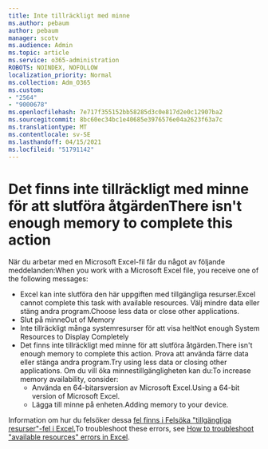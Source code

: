 ```yaml
---
title: Inte tillräckligt med minne
ms.author: pebaum
author: pebaum
manager: scotv
ms.audience: Admin
ms.topic: article
ms.service: o365-administration
ROBOTS: NOINDEX, NOFOLLOW
localization_priority: Normal
ms.collection: Adm_O365
ms.custom:
- "2564"
- "9000678"
ms.openlocfilehash: 7e717f355152bb58285d3c0e817d2e0c12907ba2
ms.sourcegitcommit: 8bc60ec34bc1e40685e3976576e04a2623f63a7c
ms.translationtype: MT
ms.contentlocale: sv-SE
ms.lasthandoff: 04/15/2021
ms.locfileid: "51791142"
---
```

# <a name="there-isnt-enough-memory-to-complete-this-action"></a><span data-ttu-id="d23ff-102">Det finns inte tillräckligt med minne för att slutföra åtgärden</span><span class="sxs-lookup"><span data-stu-id="d23ff-102">There isn't enough memory to complete this action</span></span>

<span data-ttu-id="d23ff-103">När du arbetar med en Microsoft Excel-fil får du något av följande meddelanden:</span><span class="sxs-lookup"><span data-stu-id="d23ff-103">When you work with a Microsoft Excel file, you receive one of the following messages:</span></span>

- <span data-ttu-id="d23ff-104">Excel kan inte slutföra den här uppgiften med tillgängliga resurser.</span><span class="sxs-lookup"><span data-stu-id="d23ff-104">Excel cannot complete this task with available resources.</span></span> <span data-ttu-id="d23ff-105">Välj mindre data eller stäng andra program.</span><span class="sxs-lookup"><span data-stu-id="d23ff-105">Choose less data or close other applications.</span></span>
- <span data-ttu-id="d23ff-106">Slut på minne</span><span class="sxs-lookup"><span data-stu-id="d23ff-106">Out of Memory</span></span>
- <span data-ttu-id="d23ff-107">Inte tillräckligt många systemresurser för att visa helt</span><span class="sxs-lookup"><span data-stu-id="d23ff-107">Not enough System Resources to Display Completely</span></span>
- <span data-ttu-id="d23ff-108">Det finns inte tillräckligt med minne för att slutföra åtgärden.</span><span class="sxs-lookup"><span data-stu-id="d23ff-108">There isn't enough memory to complete this action.</span></span> <span data-ttu-id="d23ff-109">Prova att använda färre data eller stänga andra program.</span><span class="sxs-lookup"><span data-stu-id="d23ff-109">Try using less data or closing other applications.</span></span> <span data-ttu-id="d23ff-110">Om du vill öka minnestillgängligheten kan du:</span><span class="sxs-lookup"><span data-stu-id="d23ff-110">To increase memory availability, consider:</span></span> 
    - <span data-ttu-id="d23ff-111">Använda en 64-bitarsversion av Microsoft Excel.</span><span class="sxs-lookup"><span data-stu-id="d23ff-111">Using a 64-bit version of Microsoft Excel.</span></span>
    - <span data-ttu-id="d23ff-112">Lägga till minne på enheten.</span><span class="sxs-lookup"><span data-stu-id="d23ff-112">Adding memory to your device.</span></span>

<span data-ttu-id="d23ff-113">Information om hur du felsöker dessa [fel finns i Felsöka "tillgängliga resurser"-fel i Excel.](https://docs.microsoft.com/office/troubleshoot/excel/available-resources-errors)</span><span class="sxs-lookup"><span data-stu-id="d23ff-113">To troubleshoot these errors, see [How to troubleshoot "available resources" errors in Excel](https://docs.microsoft.com/office/troubleshoot/excel/available-resources-errors).</span></span>